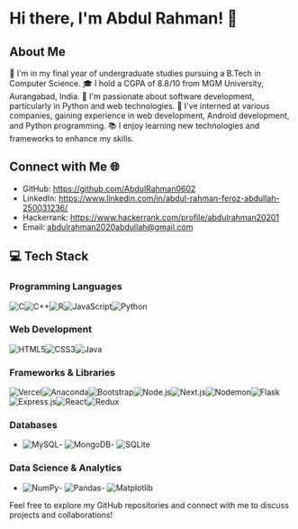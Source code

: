 # Hi there, I'm Abdul Rahman! 👋

## About Me
🔭 I'm in my final year of undergraduate studies pursuing a B.Tech in Computer Science.
🎓 I hold a CGPA of 8.8/10 from MGM University, Aurangabad, India.
🌱 I'm passionate about software development, particularly in Python and web technologies.
💼 I've interned at various companies, gaining experience in web development, Android development, and Python programming.
📚 I enjoy learning new technologies and frameworks to enhance my skills.

## Connect with Me 🌐
- GitHub: https://github.com/AbdulRahman0602
- LinkedIn: https://www.linkedin.com/in/abdul-rahman-feroz-abdullah-250031236/
- Hackerrank: https://www.hackerrank.com/profile/abdulrahman20201
- Email: abdulrahman2020abdullah@gmail.com

## 💻 Tech Stack

### Programming Languages
![C](https://img.shields.io/badge/-C-00599C?style=flat-square&logo=c&logoColor=white)![C++](https://img.shields.io/badge/-C++-00599C?style=flat-square&logo=c%2B%2B&logoColor=white)![R](https://img.shields.io/badge/-R-276DC3?style=flat-square&logo=r&logoColor=white)![JavaScript](https://img.shields.io/badge/-JavaScript-F7DF1E?style=flat-square&logo=javascript&logoColor=black)![Python](https://img.shields.io/badge/-Python-3776AB?style=flat-square&logo=python&logoColor=white)

### Web Development
![HTML5](https://img.shields.io/badge/-HTML5-E34F26?style=flat-square&logo=html5&logoColor=white)![CSS3](https://img.shields.io/badge/-CSS3-1572B6?style=flat-square&logo=css3&logoColor=white)![Java](https://img.shields.io/badge/-Java-007396?style=flat-square&logo=java&logoColor=white)

### Frameworks & Libraries
![Vercel](https://img.shields.io/badge/-Vercel-000000?style=flat-square&logo=vercel&logoColor=white)![Anaconda](https://img.shields.io/badge/-Anaconda-44A833?style=flat-square&logo=anaconda&logoColor=white)![Bootstrap](https://img.shields.io/badge/-Bootstrap-563D7C?style=flat-square&logo=bootstrap&logoColor=white)![Node.js](https://img.shields.io/badge/-Node.js-339933?style=flat-square&logo=node.js&logoColor=white)![Next.js](https://img.shields.io/badge/-Next.js-000000?style=flat-square&logo=next.js&logoColor=white)![Nodemon](https://img.shields.io/badge/-Nodemon-76D04B?style=flat-square&logo=nodemon&logoColor=white)![Flask](https://img.shields.io/badge/-Flask-000000?style=flat-square&logo=flask&logoColor=white)![Express.js](https://img.shields.io/badge/-Express.js-000000?style=flat-square&logo=express&logoColor=white)![React](https://img.shields.io/badge/-React-61DAFB?style=flat-square&logo=react&logoColor=white)![Redux](https://img.shields.io/badge/-Redux-764ABC?style=flat-square&logo=redux&logoColor=white)

### Databases
- ![MySQL](https://img.shields.io/badge/-MySQL-4479A1?style=flat-square&logo=mysql&logoColor=white)- ![MongoDB](https://img.shields.io/badge/-MongoDB-47A248?style=flat-square&logo=mongodb&logoColor=white)- ![SQLite](https://img.shields.io/badge/-SQLite-003B57?style=flat-square&logo=sqlite&logoColor=white)

### Data Science & Analytics
- ![NumPy](https://img.shields.io/badge/-NumPy-013243?style=flat-square&logo=numpy&logoColor=white)- ![Pandas](https://img.shields.io/badge/-Pandas-150458?style=flat-square&logo=pandas&logoColor=white)- ![Matplotlib](https://img.shields.io/badge/-Matplotlib-3776AB?style=flat-square&logo=python&logoColor=white)

Feel free to explore my GitHub repositories and connect with me to discuss projects and collaborations!
